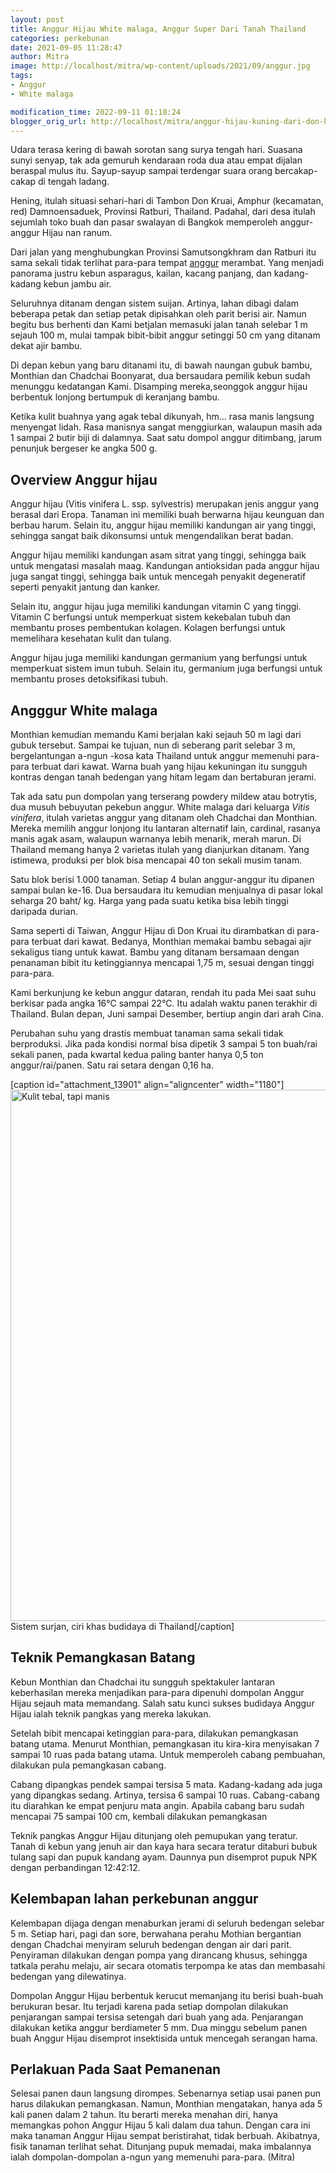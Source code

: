 ```yaml
---
layout: post
title: Anggur Hijau White malaga, Anggur Super Dari Tanah Thailand
categories: perkebunan
date: 2021-09-05 11:28:47
author: Mitra
image: http://localhost/mitra/wp-content/uploads/2021/09/anggur.jpg
tags:
- Anggur
- White malaga

modification_time: 2022-09-11 01:18:24
blogger_orig_url: http://localhost/mitra/anggur-hijau-kuning-dari-don-kruai.html
---
```


Udara terasa kering di bawah sorotan sang surya tengah hari. Suasana sunyi senyap, tak ada gemuruh kendaraan roda dua atau empat dijalan beraspal mulus itu. Sayup-sayup sampai terdengar suara orang bercakap-cakap di tengah ladang.

Hening, itulah situasi sehari-hari di Tambon Don Kruai, Amphur (kecamatan, red) Damnoensaduek, Provinsi Ratburi, Thailand. Padahal, dari desa itulah sejumlah toko buah dan pasar swalayan di Bangkok memperoleh anggur-anggur Hijau nan ranum.

Dari jalan yang menghubungkan Provinsi Samutsongkhram dan Ratburi itu sama sekali tidak terlihat para-para tempat <a href="http://127.0.0.1/mitra/topik/anggur">anggur</a> merambat. Yang menjadi panorama justru kebun asparagus, kailan, kacang panjang, dan kadang-kadang kebun jambu air.

Seluruhnya ditanam dengan sistem suijan. Artinya, lahan dibagi dalam beberapa petak dan setiap petak dipisahkan oleh parit berisi air. Namun begitu bus berhenti dan Kami betjalan memasuki jalan tanah selebar 1 m sejauh 100 m, mulai tampak bibit-bibit anggur setinggi 50 cm yang ditanam dekat ajir bambu.

Di depan kebun yang baru ditanami itu, di bawah naungan gubuk bambu, Monthian dan Chadchai Boonyarat, dua bersaudara pemilik kebun sudah menunggu kedatangan Kami. Disamping mereka,seonggok anggur hijau berbentuk lonjong bertumpuk di keranjang bambu.

Ketika kulit buahnya yang agak tebal dikunyah, hm... rasa manis langsung menyengat lidah. Rasa manisnya sangat menggiurkan, walaupun masih ada 1 sampai 2 butir biji di dalamnya. Saat satu dompol anggur ditimbang, jarum penunjuk bergeser ke angka 500 g.
<h2>Overview Anggur hijau</h2>
Anggur hijau (Vitis vinifera L. ssp. sylvestris) merupakan jenis anggur yang berasal dari Eropa. Tanaman ini memiliki buah berwarna hijau keunguan dan berbau harum. Selain itu, anggur hijau memiliki kandungan air yang tinggi, sehingga sangat baik dikonsumsi untuk mengendalikan berat badan.

Anggur hijau memiliki kandungan asam sitrat yang tinggi, sehingga baik untuk mengatasi masalah maag. Kandungan antioksidan pada anggur hijau juga sangat tinggi, sehingga baik untuk mencegah penyakit degeneratif seperti penyakit jantung dan kanker.

Selain itu, anggur hijau juga memiliki kandungan vitamin C yang tinggi. Vitamin C berfungsi untuk memperkuat sistem kekebalan tubuh dan membantu proses pembentukan kolagen. Kolagen berfungsi untuk memelihara kesehatan kulit dan tulang.

Anggur hijau juga memiliki kandungan germanium yang berfungsi untuk memperkuat sistem imun tubuh. Selain itu, germanium juga berfungsi untuk membantu proses detoksifikasi tubuh.
<h2 id="malaga">Angggur White malaga</h2>
Monthian kemudian memandu Kami berjalan kaki sejauh 50 m lagi dari gubuk tersebut. Sampai ke tujuan, nun di seberang parit selebar 3 m, bergelantungan a-ngun -kosa kata Thailand untuk anggur memenuhi para-para terbuat dari kawat. Warna buah yang hijau kekuningan itu sungguh kontras dengan tanah bedengan yang hitam legam dan bertaburan jerami.

Tak ada satu pun dompolan yang terserang powdery mildew atau botrytis, dua musuh bebuyutan pekebun anggur.
White malaga dari keluarga <em>Vitis vinifera</em>, itulah varietas anggur yang ditanam oleh Chadchai dan Monthian. Mereka memilih anggur lonjong itu lantaran alternatif lain, cardinal, rasanya manis agak asam, walaupun warnanya lebih menarik, merah marun. Di Thailand memang hanya 2 varietas itulah yang dianjurkan ditanam.
Yang istimewa, produksi per blok bisa mencapai 40 ton sekali musim tanam.

Satu blok berisi 1.000 tanaman. Setiap 4 bulan anggur-anggur itu dipanen sampai bulan ke-16. Dua bersaudara itu kemudian menjualnya di pasar lokal seharga 20 baht/ kg. Harga yang pada suatu ketika bisa lebih tinggi daripada durian.

Sama seperti di Taiwan, Anggur Hijau di Don Kruai itu dirambatkan di para-para terbuat dari kawat. Bedanya, Monthian memakai bambu sebagai ajir sekaligus tiang untuk kawat. Bambu yang ditanam bersamaan dengan penanaman bibit itu ketinggiannya mencapai 1,75 m, sesuai dengan tinggi para-para.

Kami berkunjung ke kebun anggur dataran, rendah itu pada Mei saat suhu berkisar pada angka 16°C sampai 22°C. Itu adalah waktu panen terakhir di Thailand. Bulan depan, Juni sampai Desember, bertiup angin dari arah Cina.

Perubahan suhu yang drastis membuat tanaman sama sekali tidak berproduksi. Jika pada kondisi normal bisa dipetik 3 sampai 5 ton buah/rai sekali panen, pada kwartal kedua paling banter hanya 0,5 ton anggur/rai/panen. Satu rai setara dengan 0,16 ha.

[caption id="attachment_13901" align="aligncenter" width="1180"]<img class="wp-image-13901 size-full" src="http://127.0.0.1/mitra/wp-content/uploads/2021/09/anggur1.jpg" alt="Kulit tebal, tapi manis" width="1180" height="850" /> Sistem surjan, ciri khas budidaya di Thailand[/caption]
<h2 id="Pemangkasan">Teknik Pemangkasan Batang</h2>
Kebun Monthian dan Chadchai itu sungguh spektakuler lantaran keberhasilan mereka menjadikan para-para dipenuhi dompolan Anggur Hijau sejauh mata memandang. Salah satu kunci sukses budidaya Anggur Hijau ialah teknik pangkas yang mereka lakukan.

Setelah bibit mencapai ketinggian para-para, dilakukan pemangkasan batang utama. Menurut Monthian, pemangkasan itu kira-kira menyisakan 7 sampai 10 ruas pada batang utama. Untuk memperoleh cabang pembuahan, dilakukan pula pemangkasan cabang.

Cabang dipangkas pendek sampai tersisa 5 mata. Kadang-kadang ada juga yang dipangkas sedang. Artinya, tersisa 6 sampai 10 ruas. Cabang-cabang itu diarahkan ke empat penjuru mata angin. Apabila cabang baru sudah mencapai 75 sampai 100 cm, kembali dilakukan pemangkasan

Teknik pangkas Anggur Hijau ditunjang oleh pemupukan yang teratur. Tanah di kebun yang jenuh air dan kaya hara secara teratur ditaburi bubuk tulang sapi dan pupuk kandang ayam. Daunnya pun disemprot pupuk NPK dengan perbandingan 12:42:12.
<h2>Kelembapan lahan perkebunan anggur</h2>
Kelembapan dijaga dengan menaburkan jerami di seluruh bedengan selebar 5 m. Setiap hari, pagi dan sore, berwahana perahu Mothian bergantian dengan Chadchai menyiram seluruh bedengan dengan air dari parit. Penyiraman dilakukan dengan pompa yang dirancang khusus, sehingga tatkala perahu melaju, air secara otomatis terpompa ke atas dan membasahi bedengan yang dilewatinya.

Dompolan Anggur Hijau berbentuk kerucut memanjang itu berisi buah-buah berukuran besar. Itu terjadi karena pada setiap dompolan dilakukan penjarangan sampai tersisa setengah dari buah yang ada. Penjarangan dilakukan ketika anggur berdiameter 5 mm. Dua minggu sebelum panen buah Anggur Hijau disemprot insektisida untuk mencegah serangan hama.
<h2>Perlakuan Pada Saat Pemanenan</h2>
Selesai panen daun langsung dirompes. Sebenarnya setiap usai panen pun harus dilakukan pemangkasan. Namun, Monthian mengatakan, hanya ada 5 kali panen dalam 2 tahun. Itu berarti mereka menahan diri, hanya memangkas pohon Anggur Hijau 5 kali dalam dua tahun. Dengan cara ini maka tanaman Anggur Hijau sempat beristirahat, tidak berbuah. Akibatnya, fisik tanaman terlihat sehat. Ditunjang pupuk memadai, maka imbalannya ialah dompolan-dompolan a-ngun yang memenuhi para-para. (Mitra)
